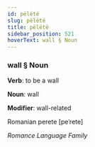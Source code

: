 ```yaml
---
id: pëlëtë
slug: pëlëtë
title: pëlëtë
sidebar_position: 521
hoverText: wall § Noun
---
```


### wall § Noun

**Verb**: to be a wall

**Noun**: wall

**Modifier**: wall-related

Romanian perete [peˈrete]

*Romance Language Family*